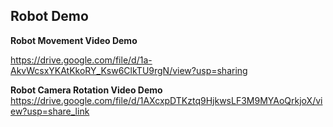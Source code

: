 ## Robot Demo
**Robot Movement Video Demo**

https://drive.google.com/file/d/1a-AkvWcsxYKAtKkoRY_Ksw6ClkTU9rgN/view?usp=sharing

**Robot Camera Rotation Video Demo** 
https://drive.google.com/file/d/1AXcxpDTKztq9HjkwsLF3M9MYAoQrkjoX/view?usp=share_link